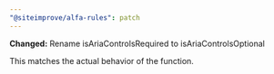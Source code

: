 ```yaml
---
"@siteimprove/alfa-rules": patch
---
```


**Changed:** Rename isAriaControlsRequired to isAriaControlsOptional

This matches the actual behavior of the function.
